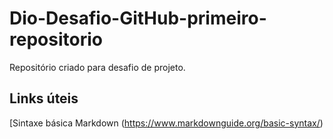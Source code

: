 # Dio-Desafio-GitHub-primeiro-repositorio
Repositório criado para desafio de projeto.
## Links úteis 
[Sintaxe básica Markdown (https://www.markdownguide.org/basic-syntax/)
